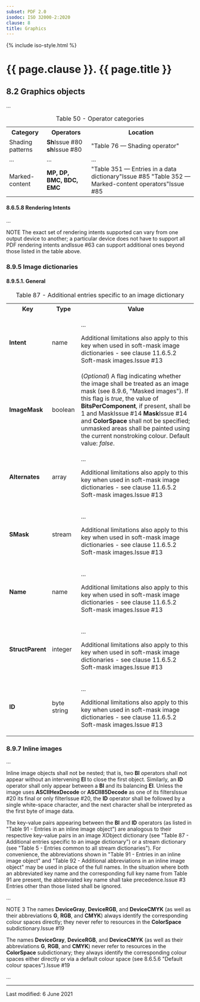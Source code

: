 ```yaml
---
subset: PDF 2.0
isodoc: ISO 32000-2:2020
clause: 8
title: Graphics
---
```


{% include iso-style.html %}
<div class="isostyle">


<h1>{{ page.clause }}. {{ page.title }}</h1>

<h2>8.2 Graphics objects</h2>

<p>...</p>

<table>
  <caption>Table 50 - Operator categories</caption>
  <tr>
    <th>Category</th>
    <th>Operators</th>
    <th>Location</th>
  </tr>
  <tr>
    <td>Shading patterns</td>
    <td>
    <span class="deleted-text"><b>Sh</b><span class="deleted-tooltiptext">Issue #80</span></span>
    <span class="new-text"><b>sh</b><span class="new-tooltiptext">Issue #80</span></span>
    </td>
    <td>"Table 76 — Shading operator"
    </td>
  </tr>
  <tr>
    <td>...</td>
    <td>...</td>
    <td>...</td>
  </tr>
  <tr>
    <td>Marked-content</td>
    <td><b>MP, DP, BMC, BDC, EMC</b></td>
    <td>
    <span class="deleted-text">"Table 351 — Entries in a data dictionary"<span class="deleted-tooltiptext">Issue #85</span></span>
    <span class="new-text">"Table 352 — Marked-content operators"<span class="new-tooltiptext">Issue #85</span></span>
    </td>
  </tr>
</table>


<h4>8.6.5.8 Rendering Intents</h4>

<p>...</p>

<p>
NOTE The exact set of rendering intents supported can vary from one output device to another; a particular device
<span class="deleted-text">does not have to support all PDF rendering intents and<span class="deleted-tooltiptext">Issue #63</span></span>
can support additional ones beyond those listed in the table above.
</p>


<h3>8.9.5 Image dictionaries</h3>


<h4>8.9.5.1. General</h4>


<table>
  <caption>Table 87 - Additional entries specific to an image dictionary</caption>
  <tr>
    <th>Key</th>
    <th>Type</th>
    <th>Value</th>
  </tr>
  <tr>
    <td><b>Intent</b></td>
    <td>name</td>
    <td>
    	<p>...</p>
    	<p><span class="new-text">Additional limitations also apply to this key when used in soft-mask image dictionaries - see clause 11.6.5.2
    	Soft-mask images.<span class="new-tooltiptext">Issue #13</span></span></p>
    </td>
  </tr>
  <tr>
    <td><b>ImageMask</b></td>
    <td>boolean</td>
    <td>(<i>Optional</i>) A flag indicating whether the image shall be treated as an image mask (see 8.9.6, "Masked images"). If this flag is <i>true</i>,
    the value of <b>BitsPerComponent</b>, if present, shall be 1 and <span class="deleted-text">Mask<span class="deleted-tooltiptext">Issue #14</span></span>
    <span class="new-text"><b>Mask</b><span class="new-tooltiptext">Issue #14</span></span> and <b>ColorSpace</b> shall not be specified; unmasked areas shall be
    painted using the current nonstroking colour. Default value: <i>false</i>.
    </td>
  </tr>
  <tr>
    <td><b>Alternates</b></td>
    <td>array</td>
    <td>
    	<p>...</p>
    	<p><span class="new-text">Additional limitations also apply to this key when used in soft-mask image dictionaries - see clause 11.6.5.2
    Soft-mask images.<span class="new-tooltiptext">Issue #13</span></span></p></td>
  </tr>
  <tr>
    <td><b>SMask</b></td>
    <td>stream</td>
    <td><p>...</p><p><span class="new-text">Additional limitations also apply to this key when used in soft-mask image dictionaries - see clause 11.6.5.2
    Soft-mask images.<span class="new-tooltiptext">Issue #13</span></span></p></td>
  </tr>
  <tr>
    <td><b>Name</b></td>
    <td>name</td>
    <td><p>...</p><p><span class="new-text">Additional limitations also apply to this key when used in soft-mask image dictionaries - see clause 11.6.5.2
    Soft-mask images.<span class="new-tooltiptext">Issue #13</span></span></p></td>
  </tr>
  <tr>
    <td><b>StructParent</b></td>
    <td>integer</td>
    <td><p>...</p><p><span class="new-text">Additional limitations also apply to this key when used in soft-mask image dictionaries - see clause 11.6.5.2
    Soft-mask images.<span class="new-tooltiptext">Issue #13</span></span></p></td>
  </tr>
  <tr>
    <td><b>ID</b></td>
    <td>byte string</td>
    <td><p>...</p><p><span class="new-text">Additional limitations also apply to this key when used in soft-mask image dictionaries - see clause 11.6.5.2
    Soft-mask images.<span class="new-tooltiptext">Issue #13</span></span></p></td>
  </tr>
</table>


<h3>8.9.7 Inline images</h3>


<p>...</p>

<p>
Inline image objects shall not be nested; that is, two <b>BI</b> operators shall not appear without an intervening <b>EI</b> to close the first object.
Similarly, an <b>ID</b> operator shall only appear between a <b>BI</b> and its balancing <b>EI</b>. Unless the image uses <b>ASCIIHexDecode</b> or
<b>ASCII85Decode</b> as <span class="deleted-text">one of its filters<span class="deleted-tooltiptext">Issue #20</span></span>
<span class="new-text">its final or only filter<span class="new-tooltiptext">Issue #20</span></span>, the <b>ID</b> operator shall be followed by a
single white-space character, and the next character shall be interpreted as the first byte of image data.
</p>

<p>
The key-value pairs appearing between the <b>BI</b> and <b>ID</b> operators (as listed in "Table 91 - Entries in an inline
image object") are analogous to their respective key-value pairs in an image XObject dictionary (see "Table 87 - Additional
entries specific to an image dictionary") or a stream dictionary (see "Table 5 - Entries common to all stream dictionaries").
For convenience, the abbreviations shown in "Table 91 - Entries in an inline image object" and "Table 92 - Additional
abbreviations in an inline image object" may be used in place of the full names. <span class="new-text">In the situation where
both an abbreviated key name and the corresponding full key name from Table 91 are present, the abbreviated key name shall take
precedence.<span class="new-tooltiptext">Issue #3</span></span> Entries other than those listed shall be ignored.
</p>

<p>...</p>

<p>
<span class="deleted-text">NOTE 3 The names <b>DeviceGray</b>, <b>DeviceRGB</b>, and <b>DeviceCMYK</b> (as well as their abbreviations <b>G</b>, <b>RGB</b>, and <b>CMYK</b>) always
identify the corresponding colour spaces directly; they never refer to resources in the <b>ColorSpace</b> subdictionary.<span class="deleted-tooltiptext">Issue #19</span></span>


<span class="new-text">The names <b>DeviceGray</b>, <b>DeviceRGB</b>, and <b>DeviceCMYK</b> (as well as their abbreviations <b>G</b>, <b>RGB</b>, and <b>CMYK</b>) never refer to
resources in the <b>ColorSpace</b> subdictionary; they always identify the corresponding colour spaces either directly or via a default colour space (see
8.6.5.6 "Default colour spaces").<span class="new-tooltiptext">Issue #19</span></span>
</p>

<p>...</p>

</div>


<hr>
<p class="footnote">Last modified: 6 June 2021</p>
